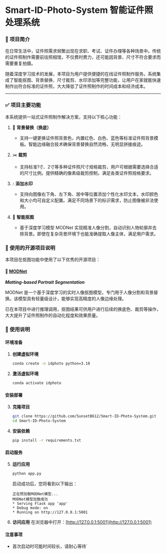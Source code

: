 # Smart-ID-Photo-System 智能证件照处理系统
### 📌 项目简介

在日常生活中，证件照需求频繁出现在求职、考试、证件办理等各种场景中。传统的证件照制作需要前往照相馆，不仅费时费力，还可能因背景、尺寸不符合要求而需要重复拍摄。

随着深度学习技术的发展，本项目为用户提供便捷的在线证件照制作服务。系统集成了智能抠图、背景替换、尺寸裁剪、水印添加等完整功能，让用户在家就能快速制作出符合标准的证件照，大大降低了证件照制作的时间成本和经济成本。

---

### ✅ 项目主要功能

本系统提供一站式证件照制作解决方案，支持以下核心功能：

1. 🎨 **背景替换（换底）**
    
    - 支持一键更换证件照背景色，内置红色、白色、蓝色等标准证件照背景模板。智能边缘融合技术确保背景替换自然流畅，无明显拼接痕迹。
        
2. ✂️ **裁剪**
    
    - 支持标准1寸、2寸等多种证件照尺寸规格裁剪，用户可根据需要选择合适的尺寸比例。提供精确的像素级裁剪控制，满足各类证件照规格要求。
        
3. 💧 **添加水印**
    
    - 支持向图像右下角、左下角、居中等位置添加个性化水印文本，水印颜色和大小均可自定义配置。满足不同场景下的标识需求，防止图像被非法使用。
        
4. 🧠 **智能抠图**
    
    - 基于深度学习模型 MODNet 实现精准人像分割，自动识别人物轮廓并去除背景。即使在复杂背景环境下也能准确提取人像主体，满足用户需求。

### 🧩 使用的开源项目说明

本项目在抠图功能中使用了以下优秀的开源项目：

#### 🔹 [MODNet](https://github.com/ZHKKKe/MODNet)

**_Matting-based Portrait Segmentation_**

MODNet 是一个基于深度学习的实时人像抠图模型，专门用于人像分割和背景替换。该模型具有轻量级设计，能够实现高精度的人像边缘处理。

已在本项目中进行推理调用，抠图结果可供用户进行后续的换底色、裁剪等操作，大大提升了证件照制作的自动化程度和效果质量。

### 🚀 使用说明

#### 环境准备

1. **创建虚拟环境**
    
    ```bash
    conda create -n idphoto python=3.10
    ```
    
2. **激活虚拟环境**
    
    ```bash
    conda activate idphoto
    ```
    

#### 安装部署

3. **克隆项目**
    
    ```bash
    git clone https://github.com/SunsetB612/Smart-ID-Photo-System.git
    cd Smart-ID-Photo-System
    ```
    
4. **安装依赖**
    
    ```bash
    pip install -r requirements.txt
    ```
    

#### 启动服务

5. **运行应用**
    
    ```bash
    python app.py
    ```
    
    启动成功后，您将看到以下输出：
    
    ```
    正在预加载MODNet模型...
    MODNet模型加载成功
    * Serving Flask app 'app'
    * Debug mode: on
    * Running on http://127.0.0.1:5001
    ```
    
6. **访问应用** 在浏览器中打开：[http://127.0.0.1:5001](http://127.0.0.1:5001)

#### 注意事项

- 首次启动时可能时间较长，请耐心等待`
